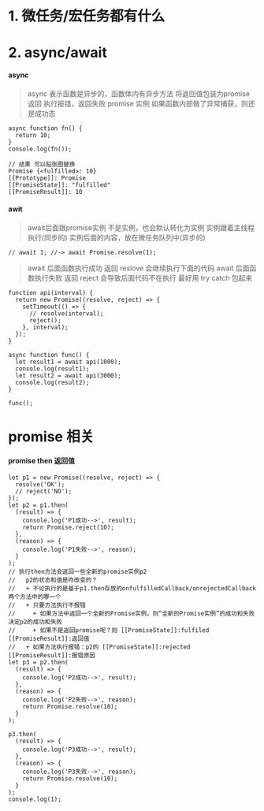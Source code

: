 <!--
 * @LastEditors: wudan01
 * @description: 文件描述
-->
# 1. 微任务/宏任务都有什么

# 2. async/await
#### async
> async 表示函数是异步的，函数体内有异步方法
> 将返回值包装为promise返回
> 执行报错，返回失败 promise 实例
> 如果函数内部做了异常捕获，则还是成功态

```
async function fn() {
  return 10;
}
console.log(fn());

// 结果 可以贴张图替换
Promise {<fulfilled>: 10}
[[Prototype]]: Promise
[[PromiseState]]: "fulfilled"
[[PromiseResult]]: 10

```

#### awit
> await后面跟promise实例
> 不是实例，也会默认转化为实例
> 实例跟着主线程执行(同步的)
> 实例后面的内容，放在微任务队列中(异步的)
```
// await 1; //-> await Promise.resolve(1);
```

> await 后面函数执行成功 返回 reslove 会继续执行下面的代码
> await 后面函数执行失败 返回 reject 会导致后面代码不在执行
> 最好用 try catch 包起来
```
function api(interval) {
  return new Promise((resolve, reject) => {
    setTimeout(() => {
      // resolve(interval);
      reject();
    }, interval);
  });
}

async function func() {
  let result1 = await api(1000);
  console.log(result1);
  let result2 = await api(3000);
  console.log(result2);
}

func();

```


# promise 相关

#### promise then 返回值
```
let p1 = new Promise((resolve, reject) => {
  resolve('OK');
  // reject('NO');
});
let p2 = p1.then(
  (result) => {
    console.log('P1成功-->', result);
    return Promise.reject(10);
  },
  (reason) => {
    console.log('P1失败-->', reason);
  }
);
// 执行then方法会返回一些全新的promise实例p2
//   p2的状态和值是咋改变的？
//   + 不论执行的是基于p1.then存放的onfulfilledCallback/onrejectedCallback两个方法中的哪一个
//   + 只要方法执行不报错
//     + 如果方法中返回一个全新的Promise实例，则“全新的Promise实例”的成功和失败决定p2的成功和失败
//     + 如果不是返回promise呢？则 [[PromiseState]]:fulfiled  [[PromiseResult]]:返回值
//   + 如果方法执行报错：p2的 [[PromiseState]]:rejected  [[PromiseResult]]:报错原因
let p3 = p2.then(
  (result) => {
    console.log('P2成功-->', result);
  },
  (reason) => {
    console.log('P2失败-->', reason);
    return Promise.resolve(10);
  }
);

p3.then(
  (result) => {
    console.log('P3成功-->', result);
  },
  (reason) => {
    console.log('P3失败-->', reason);
    return Promise.resolve(10);
  }
);
console.log(1);
```